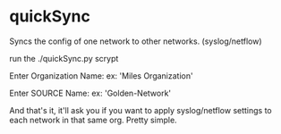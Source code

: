 # quickSync
Syncs the config of one network to other networks. (syslog/netflow)

run the ./quickSync.py scrypt

Enter Organization Name:
<Your Org Name> ex: 'Miles Organization'

Enter SOURCE Name:
<Enter your network name>  ex: 'Golden-Network'

And that's it, it'll ask you if you want to apply syslog/netflow settings to each network in that same org. Pretty simple.

